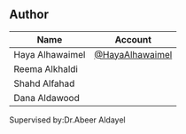 ## Author

| Name   | Account                                        |
|--------|-----------------------------------             |
| Haya Alhawaimel|  [@HayaAlhawaimel](https://github.com/HayaAlhawaimel)                                       |
| Reema Alkhaldi |                                        |
| Shahd Alfahad  |                                        |
| Dana Aldawood  |                                        |

<p>Supervised by:Dr.Abeer Aldayel</p>
